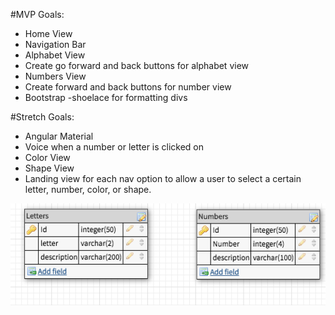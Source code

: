 #MVP Goals:
- Home View
- Navigation Bar
- Alphabet View
- Create go forward and back buttons for alphabet view
- Numbers View
- Create forward and back buttons for number view 
- Bootstrap
-shoelace for formatting divs 

#Stretch Goals: 
- Angular Material 
- Voice when a number or letter is clicked on 
- Color View
- Shape View 
-  Landing view for each nav option to allow a user to select a certain letter, number, color, or shape. 





<img src='images/erd.png'>